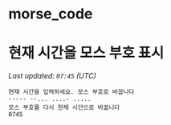 # morse_code
# 현재 시간을 모스 부호 표시
<!-- MORSE_TIME_START -->
_Last updated: `07:45` (UTC)_

```
현재 시간을 입력하세요. 모스 부호로 바꿉니다
----- --... ....- .....
모스 부호를 다시 현재 시간으로 바꿉니다
0745
```
<!-- MORSE_TIME_END -->

